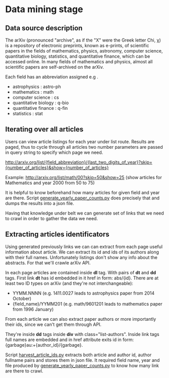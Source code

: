 Data mining stage
=================

Data source description
-----------------------

The arXiv (pronounced "archive", as if the "X" were the Greek letter Chi, χ) is a repository of electronic preprints, known as e-prints, of scientific papers in the fields of mathematics, physics, astronomy, computer science, quantitative biology, statistics, and quantitative finance, which can be accessed online. In many fields of mathematics and physics, almost all scientific papers are self-archived on the arXiv.

Each field has an abbreviation assigned e.g . 

- astrophysics : astro-ph
- mathematics : math
- computer science : cs
- quantitative biology : q-bio
- quantitative finance : q-fin
- statistics : stat

Iterating over all articles
---------------------------

Users can view article listings for each year under list route. Results are paged, thus to cycle through all articles two number parameters are passed in query string to specify which page we need.

http://arxiv.org/list/{field_abbreviation}/{last_two_digits_of_year}?skip={number_of_articles}&show={number_of_articles}

Example: http://arxiv.org/list/math/00?skip=50&show=25 (show articles for Mathematics and year 2000 from 50 to 75)

It is helpful to know beforehand how many articles for given field and year are there. Script [generate_yearly_paper_counts.py](../generate_yearly_paper_counts.py) does precisely that and dumps the results into a json file.

Having that knowledge under belt we can generate set of links that we need to crawl in order to gather the data we need.

Extracting articles identificators
----------------------------------

Using generated previously links we can can extract from each page useful information about article. We can extract its id and ids of its authors along with their full names. Unfortunately listings don't show any info about the abstracts. For that we'll crawle arXiv API.

In each page articles are contained inside __dl__ tag. With pairs of __dt__ and __dd__ tags. First link __dt__ has id embedded in it href in form: abs/{id}. There are at least two ID types on arXiv (and they're not interchangeable): 

- YYMM.NNNN (e.g. 1411.0027 leads to astrophysics paper from 2014 October)
- {field_name}/YYMM201 (e.g. math/9601201 leads to mathematics paper from 1996 January)

From each article we can also extract paper authors or more importantly their ids, since we can't get them through API.

They're inside __dd__ tags inside __div__ with class="list-authors". Inside link tags full names are embedded and in href attribute exits id in form: {garbage}au:+{author_id}/{garbage}.

Script [harvest_article_ids.py](../harvest_article_ids.py) extracts both article and author id, author fullname pairs and stores them in json file. It required field name, year and file produced by [generate_yearly_paper_counts.py](../generate_yearly_paper_counts.py) to know how many link are there to crawl.


